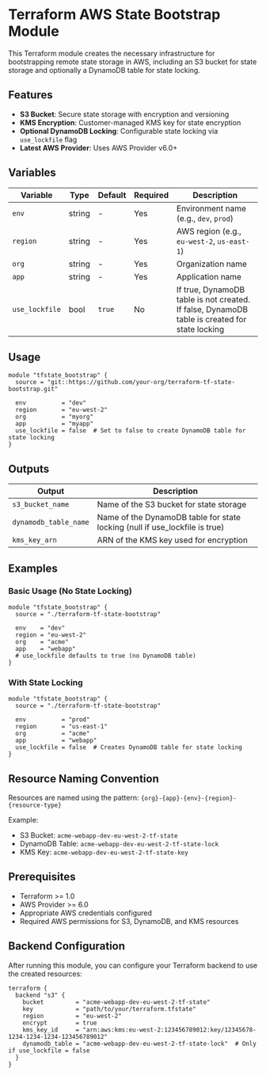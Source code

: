 # Terraform AWS State Bootstrap Module

This Terraform module creates the necessary infrastructure for bootstrapping remote state storage in AWS, including an S3 bucket for state storage and optionally a DynamoDB table for state locking.

## Features

- **S3 Bucket**: Secure state storage with encryption and versioning
- **KMS Encryption**: Customer-managed KMS key for state encryption
- **Optional DynamoDB Locking**: Configurable state locking via `use_lockfile` flag
- **Latest AWS Provider**: Uses AWS Provider v6.0+

## Variables

| Variable       | Type   | Default | Required | Description |
|----------------|--------|---------|----------|-------------|
| `env`          | string | -       | Yes      | Environment name (e.g., `dev`, `prod`) |
| `region`       | string | -       | Yes      | AWS region (e.g., `eu-west-2`, `us-east-1`) |
| `org`          | string | -       | Yes      | Organization name |
| `app`          | string | -       | Yes      | Application name |
| `use_lockfile` | bool   | `true`  | No       | If true, DynamoDB table is not created. If false, DynamoDB table is created for state locking |

## Usage

```hcl
module "tfstate_bootstrap" {
  source = "git::https://github.com/your-org/terraform-tf-state-bootstrap.git"
  
  env          = "dev"
  region       = "eu-west-2"
  org          = "myorg"
  app          = "myapp"
  use_lockfile = false  # Set to false to create DynamoDB table for state locking
}
```

## Outputs

| Output                | Description |
|----------------------|-------------|
| `s3_bucket_name`     | Name of the S3 bucket for state storage |
| `dynamodb_table_name`| Name of the DynamoDB table for state locking (null if use_lockfile is true) |
| `kms_key_arn`        | ARN of the KMS key used for encryption |

## Examples

### Basic Usage (No State Locking)

```hcl
module "tfstate_bootstrap" {
  source = "./terraform-tf-state-bootstrap"
  
  env    = "dev"
  region = "eu-west-2"
  org    = "acme"
  app    = "webapp"
  # use_lockfile defaults to true (no DynamoDB table)
}
```

### With State Locking

```hcl
module "tfstate_bootstrap" {
  source = "./terraform-tf-state-bootstrap"
  
  env          = "prod"
  region       = "us-east-1"
  org          = "acme"
  app          = "webapp"
  use_lockfile = false  # Creates DynamoDB table for state locking
}
```

## Resource Naming Convention

Resources are named using the pattern: `{org}-{app}-{env}-{region}-{resource-type}`

Example:
- S3 Bucket: `acme-webapp-dev-eu-west-2-tf-state`
- DynamoDB Table: `acme-webapp-dev-eu-west-2-tf-state-lock`
- KMS Key: `acme-webapp-dev-eu-west-2-tf-state-key`

## Prerequisites

- Terraform >= 1.0
- AWS Provider >= 6.0
- Appropriate AWS credentials configured
- Required AWS permissions for S3, DynamoDB, and KMS resources

## Backend Configuration

After running this module, you can configure your Terraform backend to use the created resources:

```hcl
terraform {
  backend "s3" {
    bucket         = "acme-webapp-dev-eu-west-2-tf-state"
    key            = "path/to/your/terraform.tfstate"
    region         = "eu-west-2"
    encrypt        = true
    kms_key_id     = "arn:aws:kms:eu-west-2:123456789012:key/12345678-1234-1234-1234-123456789012"
    dynamodb_table = "acme-webapp-dev-eu-west-2-tf-state-lock"  # Only if use_lockfile = false
  }
}